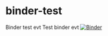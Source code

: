 # binder-test
Binder test evt
Test binder evt
[![Binder](https://mybinder.org/badge_logo.svg)](https://mybinder.org/v2/gh/inuites/binder-test/HEAD)
